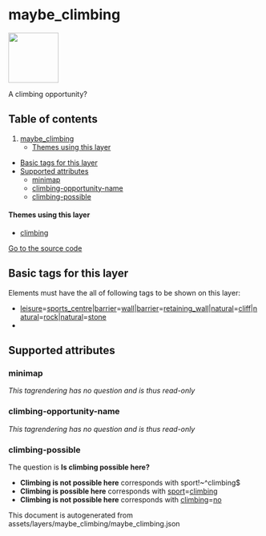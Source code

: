 

 maybe_climbing 
================



<img src='https://mapcomplete.osm.be/./assets/themes/climbing/climbing_unknown.svg' height="100px"> 

A climbing opportunity?




## Table of contents

1. [maybe_climbing](#maybe_climbing)
      * [Themes using this layer](#themes-using-this-layer)
  - [Basic tags for this layer](#basic-tags-for-this-layer)
  - [Supported attributes](#supported-attributes)
    + [minimap](#minimap)
    + [climbing-opportunity-name](#climbing-opportunity-name)
    + [climbing-possible](#climbing-possible)










#### Themes using this layer 





  - [climbing](https://mapcomplete.osm.be/climbing)


[Go to the source code](../assets/layers/maybe_climbing/maybe_climbing.json)



 Basic tags for this layer 
---------------------------



Elements must have the all of following tags to be shown on this layer:



  - <a href='https://wiki.openstreetmap.org/wiki/Key:leisure' target='_blank'>leisure</a>=<a href='https://wiki.openstreetmap.org/wiki/Tag:leisure%3Dsports_centre' target='_blank'>sports_centre</a>|<a href='https://wiki.openstreetmap.org/wiki/Key:barrier' target='_blank'>barrier</a>=<a href='https://wiki.openstreetmap.org/wiki/Tag:barrier%3Dwall' target='_blank'>wall</a>|<a href='https://wiki.openstreetmap.org/wiki/Key:barrier' target='_blank'>barrier</a>=<a href='https://wiki.openstreetmap.org/wiki/Tag:barrier%3Dretaining_wall' target='_blank'>retaining_wall</a>|<a href='https://wiki.openstreetmap.org/wiki/Key:natural' target='_blank'>natural</a>=<a href='https://wiki.openstreetmap.org/wiki/Tag:natural%3Dcliff' target='_blank'>cliff</a>|<a href='https://wiki.openstreetmap.org/wiki/Key:natural' target='_blank'>natural</a>=<a href='https://wiki.openstreetmap.org/wiki/Tag:natural%3Drock' target='_blank'>rock</a>|<a href='https://wiki.openstreetmap.org/wiki/Key:natural' target='_blank'>natural</a>=<a href='https://wiki.openstreetmap.org/wiki/Tag:natural%3Dstone' target='_blank'>stone</a>
  - 




 Supported attributes 
----------------------





### minimap 



_This tagrendering has no question and is thus read-only_





### climbing-opportunity-name 



_This tagrendering has no question and is thus read-only_





### climbing-possible 



The question is **Is climbing possible here?**





  - **Climbing is not possible here** corresponds with sport!~^climbing$
  - **Climbing is possible here** corresponds with <a href='https://wiki.openstreetmap.org/wiki/Key:sport' target='_blank'>sport</a>=<a href='https://wiki.openstreetmap.org/wiki/Tag:sport%3Dclimbing' target='_blank'>climbing</a>
  - **Climbing is not possible here** corresponds with <a href='https://wiki.openstreetmap.org/wiki/Key:climbing' target='_blank'>climbing</a>=<a href='https://wiki.openstreetmap.org/wiki/Tag:climbing%3Dno' target='_blank'>no</a>
 

This document is autogenerated from assets/layers/maybe_climbing/maybe_climbing.json